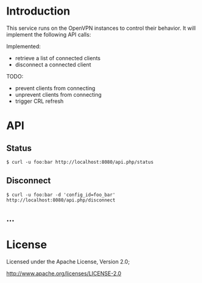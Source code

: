 # Introduction
This service runs on the OpenVPN instances to control their behavior. It will
implement the following API calls:

Implemented:
* retrieve a list of connected clients
* disconnect a connected client

TODO:
* prevent clients from connecting 
* unprevent clients from connecting
* trigger CRL refresh

# API

## Status

    $ curl -u foo:bar http://localhost:8080/api.php/status

## Disconnect

    $ curl -u foo:bar -d 'config_id=foo_bar' http://localhost:8080/api.php/disconnect

## ...

# License
Licensed under the Apache License, Version 2.0;

   http://www.apache.org/licenses/LICENSE-2.0
